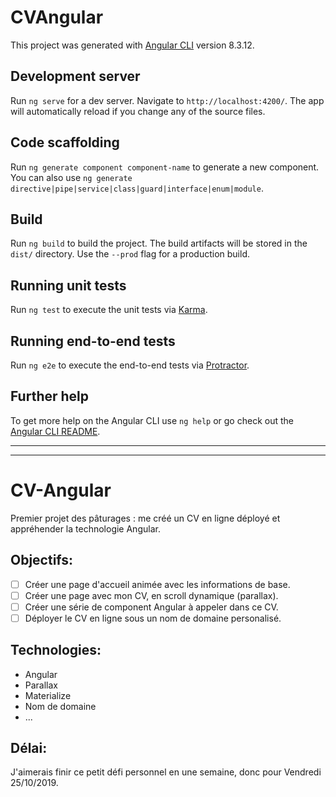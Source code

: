 # CVAngular

This project was generated with [Angular CLI](https://github.com/angular/angular-cli) version 8.3.12.

## Development server

Run `ng serve` for a dev server. Navigate to `http://localhost:4200/`. The app will automatically reload if you change any of the source files.

## Code scaffolding

Run `ng generate component component-name` to generate a new component. You can also use `ng generate directive|pipe|service|class|guard|interface|enum|module`.

## Build

Run `ng build` to build the project. The build artifacts will be stored in the `dist/` directory. Use the `--prod` flag for a production build.

## Running unit tests

Run `ng test` to execute the unit tests via [Karma](https://karma-runner.github.io).

## Running end-to-end tests

Run `ng e2e` to execute the end-to-end tests via [Protractor](http://www.protractortest.org/).

## Further help

To get more help on the Angular CLI use `ng help` or go check out the [Angular CLI README](https://github.com/angular/angular-cli/blob/master/README.md).

---

---

# CV-Angular

Premier projet des pâturages : me créé un CV en ligne déployé et appréhender la technologie Angular.

## Objectifs:

- [ ] Créer une page d'accueil animée avec les informations de base.
- [ ] Créer une page avec mon CV, en scroll dynamique (parallax).
- [ ] Créer une série de component Angular à appeler dans ce CV.
- [ ] Déployer le CV en ligne sous un nom de domaine personalisé.

## Technologies:

- Angular
- Parallax
- Materialize
- Nom de domaine
- ...

## Délai:

J'aimerais finir ce petit défi personnel en une semaine, donc pour Vendredi 25/10/2019.
